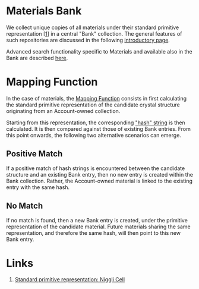 # Materials Bank

We collect unique copies of all materials under their standard primitive representation [[1](#links)] in a central "Bank" collection. The general features of such repositories are discussed in the following [introductory page](/entities-general/bank.md). 

Advanced search functionality specific to Materials and available also in the Bank are described [here](actions/advanced-search.md).

# Mapping Function

In the case of materials, the [Mapping Function](/entities-general/bank.md#bank-mapping-function) consists in first calculating the standard primitive representation of the candidate crystal structure originating from an Account-owned collection. 

Starting from this representation, the corresponding ["hash" string](/entities-general/bank.md#hash-strings) is then calculated. It is then compared against those of existing Bank entries. From this point onwards, the following two alternative scenarios can emerge.

## Positive Match

If a positive match of hash strings is encountered between the candidate structure and an existing Bank entry, then no new entry is created within the Bank collection. Rather, the Account-owned material is linked to the existing entry with the same hash.

## No Match

If no match is found, then a new Bank entry is created, under the primitive representation of the candidate material. Future materials sharing the same representation, and therefore the same hash, will then point to this new Bank entry.

# Links

1. [Standard primitive representation: Niggli Cell](https://nvlpubs.nist.gov/nistpubs/sp958-lide/188-190.pdf)

